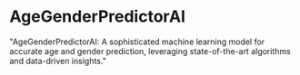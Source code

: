 # AgeGenderPredictorAI
 "AgeGenderPredictorAI: A sophisticated machine learning model for accurate age and gender prediction, leveraging state-of-the-art algorithms and data-driven insights."
